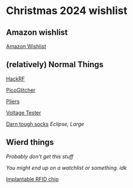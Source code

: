 # Christmas 2024 wishlist

## Amazon wishlist

[Amazon Wishlist](https://www.amazon.com/hz/wishlist/ls/2E477W1WAHNZJ?ref_=wl_share)

## (relatively) Normal Things

[HackRF](https://www.adafruit.com/product/3583)

[PicoGlitcher](https://www.tindie.com/products/faulty-hardware/picoglitcher-v11/)

[Pliers](https://www.homedepot.com/p/Stanley-Pliers-Set-3-Piece-STHT84405/311344068)

[Voltage Tester](https://www.homedepot.com/p/Klein-Tools-Non-Contact-Voltage-Tester-Pen-50-1000V-AC-NCVT1PR-NCVT1PR/317460355)

[Darn tough socks](https://darntough.com/collections/our-picks-for-him/products/mens-merino-wool-run-no-show-tab-ultra-lightweight-running-socks?variant=37874238324922) 
*Eclipse, Large*

## Wierd things
*Probably don't get this stuff*

*You might end up on a watchlist or something. idk*

[Implantable RFID chip](https://dangerousthings.com/product/xem/)
